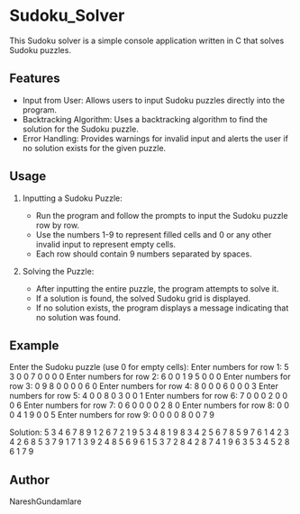 # Sudoku_Solver

This Sudoku solver is a simple console application written in C that solves Sudoku puzzles.

## Features

- Input from User: Allows users to input Sudoku puzzles directly into the program.
- Backtracking Algorithm: Uses a backtracking algorithm to find the solution for the Sudoku puzzle.
- Error Handling: Provides warnings for invalid input and alerts the user if no solution exists for the given puzzle.

## Usage

1. Inputting a Sudoku Puzzle:
   - Run the program and follow the prompts to input the Sudoku puzzle row by row.
   - Use the numbers 1-9 to represent filled cells and 0 or any other invalid input to represent empty cells.
   - Each row should contain 9 numbers separated by spaces.

2. Solving the Puzzle:
   - After inputting the entire puzzle, the program attempts to solve it.
   - If a solution is found, the solved Sudoku grid is displayed.
   - If no solution exists, the program displays a message indicating that no solution was found.

## Example


Enter the Sudoku puzzle (use 0 for empty cells):
Enter numbers for row 1: 5 3 0 0 7 0 0 0 0
Enter numbers for row 2: 6 0 0 1 9 5 0 0 0
Enter numbers for row 3: 0 9 8 0 0 0 0 6 0
Enter numbers for row 4: 8 0 0 0 6 0 0 0 3
Enter numbers for row 5: 4 0 0 8 0 3 0 0 1
Enter numbers for row 6: 7 0 0 0 2 0 0 0 6
Enter numbers for row 7: 0 6 0 0 0 0 2 8 0
Enter numbers for row 8: 0 0 0 4 1 9 0 0 5
Enter numbers for row 9: 0 0 0 0 8 0 0 7 9

Solution:
 5 3 4 6 7 8 9 1 2
 6 7 2 1 9 5 3 4 8
 1 9 8 3 4 2 5 6 7
 8 5 9 7 6 1 4 2 3
 4 2 6 8 5 3 7 9 1
 7 1 3 9 2 4 8 5 6
 9 6 1 5 3 7 2 8 4
 2 8 7 4 1 9 6 3 5
 3 4 5 2 8 6 1 7 9


## Author
NareshGundamIare
